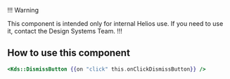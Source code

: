 !!! Warning

This component is intended only for internal Helios use. If you need to use it, contact the Design Systems Team.
!!!

## How to use this component

```handlebars
<Kds::DismissButton {{on "click" this.onClickDismissButton}} />
```


